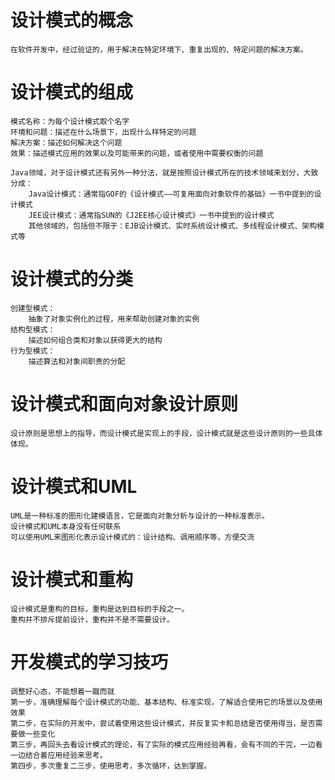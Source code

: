 # 设计模式的概念
```
在软件开发中，经过验证的，用于解决在特定环境下、重复出现的、特定问题的解决方案。
```
# 设计模式的组成
```
模式名称：为每个设计模式取个名字
环境和问题：描述在什么场景下，出现什么样特定的问题
解决方案：描述如何解决这个问题
效果：描述模式应用的效果以及可能带来的问题，或者使用中需要权衡的问题

Java领域，对于设计模式还有另外一种分法，就是按照设计模式所在的技术领域来划分，大致分成：
    Java设计模式：通常指GOF的《设计模式——可复用面向对象软件的基础》一书中提到的设计模式
    JEE设计模式：通常指SUN的《J2EE核心设计模式》一书中提到的设计模式
    其他领域的，包括但不限于：EJB设计模式、实时系统设计模式、多线程设计模式、架构模式等
```
# 设计模式的分类
```
创建型模式：
    抽象了对象实例化的过程，用来帮助创建对象的实例
结构型模式：
    描述如何组合类和对象以获得更大的结构
行为型模式：
    描述算法和对象间职责的分配
```

# 设计模式和面向对象设计原则
``` 
设计原则是思想上的指导，而设计模式是实现上的手段，设计模式就是这些设计原则的一些具体体现。
```
# 设计模式和UML
```
UML是一种标准的图形化建模语言，它是面向对象分析与设计的一种标准表示。
设计模式和UML本身没有任何联系
可以使用UML来图形化表示设计模式的：设计结构、调用顺序等，方便交流
```
# 设计模式和重构
```
设计模式是重构的目标，重构是达到目标的手段之一。
重构并不排斥提前设计，重构并不是不需要设计。
```
# 开发模式的学习技巧
```
调整好心态，不能想着一蹴而就
第一步，准确理解每个设计模式的功能、基本结构、标准实现，了解适合使用它的场景以及使用效果
第二步，在实际的开发中，尝试着使用这些设计模式，并反复实卡和总结是否使用得当，是否需要做一些变化
第三步，再回头去看设计模式的理论，有了实际的模式应用经验再看，会有不同的干完，一边看一边结合着应用经验来思考。
第四步，多次重复二三步，使用思考，多次循环，达到掌握。
```




